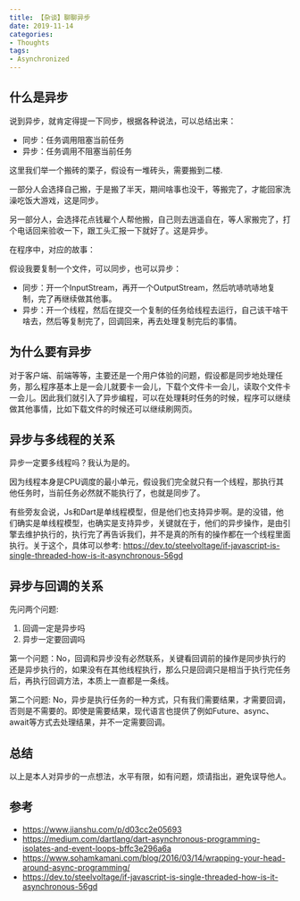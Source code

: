 ```yaml
---
title: 【杂谈】聊聊异步
date: 2019-11-14
categories:
- Thoughts
tags:
- Asynchronized
---
```

## 什么是异步
说到异步，就肯定得提一下同步，根据各种说法，可以总结出来：
* 同步：任务调用阻塞当前任务
* 异步：任务调用不阻塞当前任务

这里我们举一个搬砖的栗子，假设有一堆砖头，需要搬到二楼.

一部分人会选择自己搬，于是搬了半天，期间啥事也没干，等搬完了，才能回家洗澡吃饭大游戏，这是同步。

另一部分人，会选择花点钱雇个人帮他搬，自己则去逍遥自在，等人家搬完了，打个电话回来验收一下，跟工头汇报一下就好了。这是异步。

在程序中，对应的故事：

假设我要复制一个文件，可以同步，也可以异步：

* 同步：开一个InputStream，再开一个OutputStream，然后吭哧吭哧地复制，完了再继续做其他事。
* 异步：开一个线程，然后在提交一个复制的任务给线程去运行，自己该干啥干啥去，然后等复制完了，回调回来，再去处理复制完后的事情。

## 为什么要有异步
对于客户端、前端等等，主要还是一个用户体验的问题，假设都是同步地处理任务，那么程序基本上是一会儿就要卡一会儿，下载个文件卡一会儿，读取个文件卡一会儿。因此我们就引入了异步编程，可以在处理耗时任务的时候，程序可以继续做其他事情，比如下载文件的时候还可以继续刷网页。

## 异步与多线程的关系
异步一定要多线程吗？我认为是的。

因为线程本身是CPU调度的最小单元，假设我们完全就只有一个线程，那执行其他任务时，当前任务必然就不能执行了，也就是同步了。

有些旁友会说，Js和Dart是单线程模型，但是他们也支持异步啊。是的没错，他们确实是单线程模型，也确实是支持异步，关键就在于，他们的异步操作，是由引擎去维护执行的，执行完了再告诉我们，并不是真的所有的操作都在一个线程里面执行。关于这个，具体可以参考: https://dev.to/steelvoltage/if-javascript-is-single-threaded-how-is-it-asynchronous-56gd

## 异步与回调的关系
先问两个问题:

1. 回调一定是异步吗
2. 异步一定要回调吗

第一个问题：No，回调和异步没有必然联系，关键看回调前的操作是同步执行的还是异步执行的，如果没有在其他线程执行，那么只是回调只是相当于执行完任务后，再执行回调方法，本质上一直都是一条线。

第二个问题: No，异步是执行任务的一种方式，只有我们需要结果，才需要回调，否则是不需要的。即使是需要结果，现代语言也提供了例如Future、async、 await等方式去处理结果，并不一定需要回调。

## 总结
以上是本人对异步的一点想法，水平有限，如有问题，烦请指出，避免误导他人。

## 参考
* https://www.jianshu.com/p/d03cc2e05693
* https://medium.com/dartlang/dart-asynchronous-programming-isolates-and-event-loops-bffc3e296a6a
* https://www.sohamkamani.com/blog/2016/03/14/wrapping-your-head-around-async-programming/
* https://dev.to/steelvoltage/if-javascript-is-single-threaded-how-is-it-asynchronous-56gd

